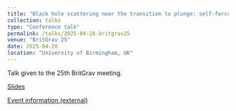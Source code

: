 ```yaml
---
title: "Black hole scattering near the transition to plunge: self-force and the resummation of post-Minkowskian theory"
collection: talks
type: "Conference talk"
permalink: /talks/2025-04-28-britgrav25
venue: "BritGrav 25"
date: 2025-04-28
location: "University of Birmingham, UK"
---
```


Talk given to the 25th BritGrav meeting. 

[Slides](../files/britgrav25.pdf)

[Event information (external)](https://sites.google.com/view/britgrav25/home?authuser=0)
